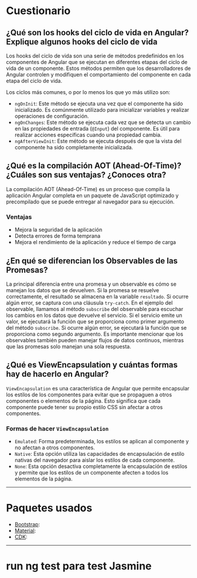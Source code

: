 # Cuestionario

## ¿Qué son los hooks del ciclo de vida en Angular? Explique algunos hooks del ciclo de vida

Los hooks del ciclo de vida son una serie de métodos predefinidos en los componentes de Angular que se ejecutan en diferentes etapas del ciclo de vida de un componente. 
Estos métodos permiten que los desarrolladores de Angular controlen y modifiquen el comportamiento del componente en cada etapa del ciclo de vida.

Los ciclos más comunes, o por lo menos los que yo más utilizo son:

- `ngOnInit`: Este método se ejecuta una vez que el componente ha sido inicializado. Es comúnmente utilizado para inicializar variables y realizar operaciones de configuración.
- `ngOnChanges`: Este método se ejecuta cada vez que se detecta un cambio en las propiedades de entrada (`@Input`) del componente. Es útil para realizar acciones específicas cuando una propiedad cambia.
- `ngAfterViewInit`: Este método se ejecuta después de que la vista del componente ha sido completamente inicializada. 

## ¿Qué es la compilación AOT (Ahead-Of-Time)? ¿Cuáles son sus ventajas? ¿Conoces otra?

La compilación AOT (Ahead-Of-Time) es un proceso que compila la aplicación Angular completa en un paquete de JavaScript optimizado y precompilado que se puede entregar al navegador para su ejecución.

### Ventajas

- Mejora la seguridad de la aplicación
- Detecta errores de forma temprana
- Mejora el rendimiento de la aplicación y reduce el tiempo de carga

## ¿En qué se diferencian los Observables de las Promesas?

La principal diferencia entre una promesa y un observable es cómo se manejan los datos que se devuelven. Si la promesa se resuelve correctamente, el resultado se almacena en la variable `resultado`. Si ocurre algún error, se captura con una cláusula `try-catch`. En el ejemplo del observable, llamamos al método `subscribe` del observable para escuchar los cambios en los datos que devuelve el servicio. Si el servicio emite un valor, se ejecutará la función que se proporciona como primer argumento del método `subscribe`. Si ocurre algún error, se ejecutará la función que se proporciona como segundo argumento. Es importante mencionar que los observables también pueden manejar flujos de datos continuos, mientras que las promesas solo manejan una sola respuesta.

## ¿Qué es ViewEncapsulation y cuántas formas hay de hacerlo en Angular?

`ViewEncapsulation` es una característica de Angular que permite encapsular los estilos de los componentes para evitar que se propaguen a otros componentes o elementos de la página. Esto significa que cada componente puede tener su propio estilo CSS sin afectar a otros componentes.

### Formas de hacer `ViewEncapsulation`

- `Emulated`: Forma predeterminada, los estilos se aplican al componente y no afectan a otros componentes.
- `Native`: Esta opción utiliza las capacidades de encapsulación de estilo nativas del navegador para aislar los estilos de cada componente.
- `None`: Esta opción desactiva completamente la encapsulación de estilos y permite que los estilos de un componente afecten a todos los elementos de la página.

---

# Paquetes usados

- [Bootstrap](https://www.npmjs.com/package/@ng-bootstrap/ng-bootstrap):
- [Material](https://www.npmjs.com/package/@angular/material):
- [CDK](https://www.npmjs.com/package/@angular/cdk):

---

# run ng test para test Jasmine